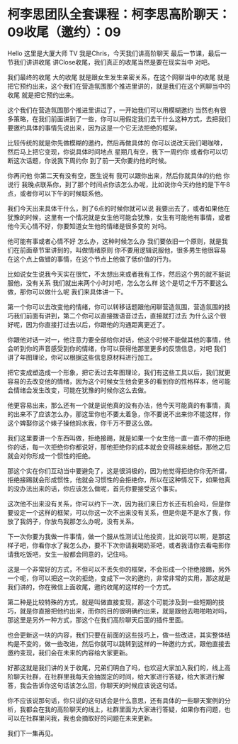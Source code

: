 # 柯李思团队全套课程：柯李思高阶聊天：09收尾（邀约）：09

Hello 这里是大厦大师 TV 我是Chris，今天我们讲高阶聊天 最后一节课，最后一节我们讲讲收尾 讲Close收尾，我们真正的收尾当然是要在现实当中 对吧。

我们最终的收尾 大的收尾 就是跟女生发生亲密关系，在这个网聊当中的收尾 就是把它预约出来，这个我们在营造氛围那个推进里讲的，就是我们在这个网聊当中的收尾 就是把它预约出来。

这个我们在营造氛围那个推进里讲过了，一开始我们可以用模糊邀约 当然也有很多策略，在我们前面讲到了一些，你可以用假定我们去干什么这种方式，去把我们要邀约具体的事情先说出来，因为这是一个它无法拒绝的框架。

比较传统的就是你先做模糊的邀约，然后再做具体的 你可以说改天我们喝咖啡，然后马上把它变现，你说具体时间地点 星期几有空，我下一周约你 或者你可以切断这次话题，你说我下周约你 到了前一天你要约他的时候。

你再问他 你第二天有没有空，医生说有 我可以跟你出来，然后你就具体的约他 你说行 我晚点联系你，到了那个时间点你该怎么办呢，比如说你今天约他的是下午8点，或者你可以下午的时候联系他。

我们今天出来具体干什么，到了6点的时候你就可以说 我要出去了，或者如果他在犹豫的时候，这里有一个情况就是女生他可能会犹豫，女生有可能他有事情，或者他今天心情不好，你要知道女生他的情绪是很多变的 对吗。

他可能有事或者心情不好 怎么办，这种时候怎么办 我们要依旧一个原则，就是我们在前面章节里讲到的，叫做情绪原则 你不要用逻辑说服他，很多男生他很容易在这个点上做错的事情，在这个节点上他做了低价值的行为。

比如说女生说我今天实在很忙，不太想出来或者我有工作，然后这个男的就不挺说服他，没有关系 我们就出来两个小时对吧，怎么怎么样 这个是切之千万不要这么做，那你可以做什么呢 我们来具体讲一下。

第一个你可以去改变他的情绪，你可以转移话题跟他闲聊营造氛围，营造氛围的技巧我们前面有讲到，第二个你可以直接拨语音过去，直接就打过去 为什么这个很好呢，因为你直接打过去以后，你跟他的沟通距离更近了。

你跟他对话一对一，他注意力要全部给你对话，他这个时候不能做其他的事情，他会听到你的声音感受到你的情绪，你可以获得他那里更多的反馈信息，对吧 我们讲了年图理论，你可以根据这些信息原材料进行加工。

把它变成塑造成一个形象，把它丢过去年图理论，我们有这些工具以后，我们就更容易的去改变他的情绪，因为这个时候女生他会更多的看到你的性格样本，他可能会情绪会发生改变，可能在犹豫的时候你这么去做。

他更容易出来，那么还有一个就是说他真的没有办法，他今天可能真的有事情，真的出来不了应该怎么办，那这里你也不要太着急，你不要说不出来你不能这样，你这个婢娶你这个婊子操他妈水我，你千万不要这么做。

我们这里要讲一个东西叫做，拒绝接踢，就是如果一个女生他一直一直不停的拒绝你的话，每一次拒绝你你都说好，那他拒绝你的成本就会变得越来越低，那他之后就会对你形成一个惯性的拒绝。

那这个实在你们互动当中要避免了，这是很消极的，因为他觉得拒绝你你无所谓，拒绝接踢就会形成惯性，他就会习惯性的会拒绝你，所以在这种情况下，如果他真的没办法出来的话，你应该怎么做呢，首先你要接受这个事实。

这次他不出来没有关系，你可以约下一次，因为我们来日方长还有机会吗，但是你要设定一个这样的框架，可以你这一次不出来没有关系，但是你是不是水了我，你放了我鸽子，你放鸟我那怎么办呢，没有关系。

下一次你要为我做一件事情，做一个服从性测试让他投资，比如说可以啊，是那这样子吧，你看你水了我怎么办，要不下次你请我喝奶茶吧，或者我请你去看电影你请我吃饭吧，女生一般都会同意的，记住吗。

这是一个非常好的方式，不但可以不丢失你的框架，不会形成一个拒绝接踢，另外一个呢，你可以把这一次的拒绝，变成下一次的邀约，非常非常的实用，那这就是我们讲的，你在微信上面收尾，邀约收尾的这样的一个方式。

第二种是比较特殊的方式，就是叫做直接变现，那这个可能涉及到一些短期的技巧，就是你直接把他约出来，而你的目的很明确约出来，就是跟他去啪啪啪对吗，那这里是另外一种方式，那这个在我们高阶聊天后面的插件里面。

也会更新这一块的内容，我们只要在前面的这些技巧上，做一些改进，其实整体结构是不变的，做一些改进，然后你就可以跳转到这样的一种邀约方式，跟他直接去邀约变现，我们会在未来的内容给大家更新。

好那这就是我们讲的关于收尾，兄弟们明白了吗，也欢迎大家加入我们的，线上高阶聊天社群，在社群里我每天会抽固定的时间，给大家进行答疑，给大家进行解答，我会告诉你这句话该怎么回，你聊天的时候应该说这句话。

你不应该说那句话，你只说的这句话会是什么意思，还有具体的一些聊天案例的分析，我都会在我的高阶聊天的线上，社群里面为大家进行答疑，如果你有问题，也可以在社群里问我，我也会摘取好的问题在未来更新。

我们下一集再见。